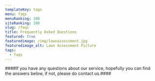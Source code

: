 ```yaml
---
templateKey: tags
menu: faqs
menuRanking: 100
siteRanking: 100
slug: /faqs
title: Frequently Asked Questions
featured: true
featuredimage: /img/lawnassessment.jpg
featuredimage_alt: Lawn Assessment Picture
tags:
  - faqs
---
```

####If you have any questions about our service, hopefully you can find the answers below, if not, please do contact us.####
